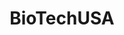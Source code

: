 ---
title: "BioTechUSA"
url: /saint-pierre-dirube/biotechusa/
shop: les compléments alimentaires
---